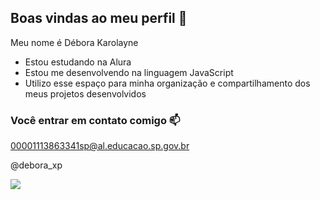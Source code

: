 ## Boas vindas ao meu perfil 💙

Meu nome é Débora Karolayne

- Estou estudando na Alura
- Estou me desenvolvendo na linguagem JavaScript
- Utilizo esse espaço para minha organização e compartilhamento dos meus  projetos desenvolvidos

### Você entrar em contato comigo 📫

00001113863341sp@al.educacao.sp.gov.br

@debora_xp

![](https://media.tenor.com/HoXg2JXLbisAAAAi/capple.gif)
